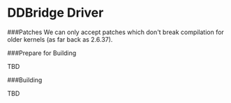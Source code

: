 # DDBridge Driver

###Patches
We can only accept patches which don't break compilation for older kernels (as far back as 2.6.37).

###Prepare for Building

   TBD
  
###Building

   TBD
  
  